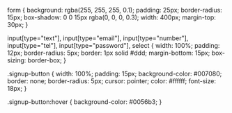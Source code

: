 form {
    background: rgba(255, 255, 255, 0.1);
    padding: 25px;
    border-radius: 15px;
    box-shadow: 0 0 15px rgba(0, 0, 0, 0.3);
    width: 400px;
    margin-top: 30px;
}

input[type="text"],
input[type="email"],
input[type="number"],
input[type="tel"],
input[type="password"],
select {
    width: 100%;
    padding: 12px;
    border-radius: 5px;
    border: 1px solid #ddd;
    margin-bottom: 15px;
    box-sizing: border-box;
}

.signup-button {
    width: 100%;
    padding: 15px;
    background-color: #007080;
    border: none;
    border-radius: 5px;
    cursor: pointer;
    color: #ffffff;
    font-size: 18px;
}

.signup-button:hover {
    background-color: #0056b3;
}
